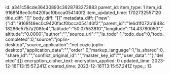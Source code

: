id: a341c58cde36430893c3628783273883
parent_id: 
item_type: 1
item_id: 9168f48ec0c9420facf0bcca054140f2
item_updated_time: 1702732557120
title_diff: "[]"
body_diff: "[]"
metadata_diff: {"new":{"id":"9168f48ec0c9420facf0bcca054140f2","parent_id":"1e6d1f072b1948c18286e5757a208fe4","latitude":"50.07553810","longitude":"14.43780050","altitude":"0.0000","author":"","source_url":"","is_todo":1,"todo_due":0,"todo_completed":0,"source":"joplin-desktop","source_application":"net.cozic.joplin-desktop","application_data":"","order":0,"markup_language":1,"is_shared":0,"share_id":"","conflict_original_id":"","master_key_id":"","user_data":""},"deleted":[]}
encryption_cipher_text: 
encryption_applied: 0
updated_time: 2023-12-16T13:15:57.241Z
created_time: 2023-12-16T13:15:57.241Z
type_: 13